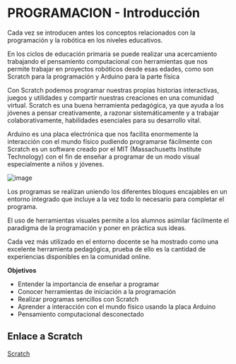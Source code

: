 # PROGRAMACION - Introducción

Cada vez se introducen antes los conceptos relacionados con la programación y la robótica en los niveles educativos.

En los ciclos de educación primaria se puede realizar una acercamiento trabajando el pensamiento computacional con herramientas que nos permite trabajar en proyectos robóticos desde esas edades, como son Scratch para la programación y Arduino para la parte física

Con Scratch podemos programar nuestras propias historias interactivas, juegos y utilidades y compartir nuestras creaciones en una comunidad virtual. Scratch es una buena herramienta pedagógica, ya que ayuda a los jóvenes a pensar creativamente, a razonar sistemáticamente y a trabajar colaborativamente, habilidades esenciales para su desarrollo vital.

Arduino es una placa electrónica que nos facilita enormemente la interacción con el mundo físico pudiendo programarse fácilmente con Scratch es un software creado por el MIT (Massachusetts Institute Technology) con el fin de enseñar a programar de un modo visual especialmente a niños y jóvenes.

![image](https://www.funside.hu/wp-content/uploads/2018/04/scratch-3.0.png)

Los programas se realizan uniendo los diferentes bloques encajables en un entorno integrado que incluye a la vez todo lo necesario para completar el programa.

El uso de herramientas visuales permite a los alumnos asimilar fácilmente el paradigma de la programación y poner en práctica sus ideas.

Cada vez más utilizado en el entorno docente se ha mostrado como una excelente herramienta pedagógica, prueba de ello es la cantidad de experiencias disponibles en la comunidad online.

__Objetivos__

* Entender la importancia de enseñar a programar
* Conocer herramientas de iniciación a la programación
* Realizar programas sencillos con Scratch
* Aprender a interacción con el mundo físico usando la placa Arduino
* Pensamiento computacional desconectado

## Enlace a Scratch

[Scratch](https://scratch.mit.edu/)